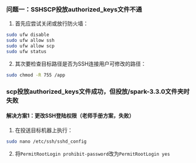 ### 问题一：SSHSCP投放authorized_keys文件不通
1. 首先应尝试关闭或放行防火墙：
```bash
sudo ufw disable
sudo ufw allow ssh
sudo ufw allow scp
sudo ufw status
```
2. 其次要检查目标路径是否为SSH连接用户可修改的路径：
```bash
sudo chmod -R 755 /app
```
### scp投放authorized_keys文件成功，但投放/spark-3.3.0文件夹时失败
#### 解决方案1：更改SSH登陆权限（老师手册方案，失败）
1. 在投送目标机器上执行：
```bash
sudo nano /etc/ssh/sshd_config
```
2. 将`PermitRootLogin prohibit-password`改为`PermitRootLogin yes`

